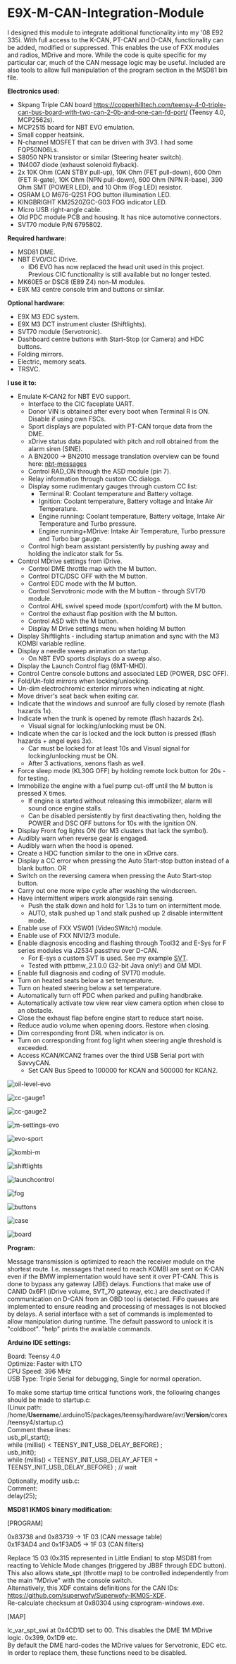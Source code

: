 # E9X-M-CAN-Integration-Module
 
I designed this module to integrate additional functionality into my '08 E92 335i.
With full access to the K-CAN, PT-CAN and D-CAN, functionality can be added, modified or suppressed. This enables the use of FXX modules and radios, MDrive and more.
While the code is quite specific for my particular car, much of the CAN message logic may be useful.
Included are also tools to allow full manipulation of the program section in the MSD81 bin file.


**Electronics used:**
 
* Skpang Triple CAN board https://copperhilltech.com/teensy-4-0-triple-can-bus-board-with-two-can-2-0b-and-one-can-fd-port/ (Teensy 4.0, MCP2562s).
* MCP2515 board for NBT EVO emulation.
* Small copper heatsink.
* N-channel MOSFET that can be driven with 3V3. I had some FQP50N06Ls.
* S8050 NPN transistor or similar (Steering heater switch).
* 1N4007 diode (exhaust solenoid flyback).
* 2x 10K Ohm (CAN STBY pull-up), 10K Ohm (FET pull-down), 600 Ohm (FET R-gate), 10K Ohm (NPN pull-down), 600 Ohm (NPN R-base), 390 Ohm SMT (POWER LED), and 10 Ohm (Fog LED) resistor.
* OSRAM LO M676-Q2S1 FOG button illumination LED.
* KINGBRIGHT KM2520ZGC-G03 FOG indicator LED.
* Micro USB right-angle cable.
* Old PDC module PCB and housing. It has nice automotive connectors.
* SVT70 module P/N 6795802.


**Required hardware:**
* MSD81 DME.
* NBT EVO/CIC iDrive.
	* ID6 EVO has now replaced the head unit used in this project. Previous CIC functionality is still available but no longer tested.
* MK60E5 or DSC8 (E89 Z4) non-M modules.
* E9X M3 centre console trim and buttons or similar.


**Optional hardware:**
* E9X M3 EDC system.
* E9X M3 DCT instrument cluster (Shiftlights).
* SVT70 module (Servotronic).
* Dashboard centre buttons with Start-Stop (or Camera) and HDC buttons.
* Folding mirrors.
* Electric, memory seats.
* TRSVC.


**I use it to:**

* Emulate K-CAN2 for NBT EVO support.
	* Interface to the CIC faceplate UART.
	* Donor VIN is obtained after every boot when Terminal R is ON. Disable if using own FSCs.
	* Sport displays are populated with PT-CAN torque data from the DME.
	* xDrive status data populated with pitch and roll obtained from the alarm siren (SINE).
	* A BN2000 -> BN2010 message translation overview can be found here: [nbt-messages](CAN%20messages/Message%20translation%20for%20NBT.txt)
	* Control RAD_ON through the ASD module (pin 7).
	* Relay information through custom CC dialogs.
	* Display some rudimentary gauges through custom CC list:
		* Terminal R: Coolant temperature and Battery voltage.
		* Ignition: Coolant temperature, Battery voltage and Intake Air Temperature.
		* Engine running: Coolant temperature, Battery voltage, Intake Air Temperature and Turbo pressure.
		* Engine running+MDrive: Intake Air Temperature, Turbo pressure and Turbo bar gauge.
	* Control high beam assistant persistently by pushing away and holding the indicator stalk for 5s.
* Control MDrive settings from iDrive.
	* Control DME throttle map with the M button.
	* Control DTC/DSC OFF with the M button.
	* Control EDC mode with the M button.
	* Control Servotronic mode with the M button - through SVT70 module.
	* Control AHL swivel speed mode (sport/comfort) with the M button.
	* Control the exhaust flap position with the M button.
	* Control ASD with the M button.
	* Display M Drive settings menu when holding M button
* Display Shiftlights - including startup animation and sync with the M3 KOMBI variable redline.
* Display a needle sweep animation on startup.
	* On NBT EVO sports displays do a sweep also.
* Display the Launch Control flag (6MT-MHD).
* Control Centre console buttons and associated LED (POWER, DSC OFF).
* Fold/Un-fold mirrors when locking/unlocking.
* Un-dim electrochromic exterior mirrors when indicating at night.
* Move driver's seat back when exiting car.
* Indicate that the windows and sunroof are fully closed by remote (flash hazards 1x).
* Indicate when the trunk is opened by remote (flash hazards 2x).
	* Visual signal for locking/unlocking must be ON.
* Indicate when the car is locked and the lock button is pressed (flash hazards + angel eyes 3x).
	* Car must be locked for at least 10s and Visual signal for locking/unlocking must be ON.
	* After 3 activations, xenons flash as well.
* Force sleep mode (KL30G OFF) by holding remote lock button for 20s - for testing.
* Immobilize the engine with a fuel pump cut-off until the M button is pressed X times.
	* If engine is started without releasing this immobilizer, alarm will sound once engine stalls.
	* Can be disabled persistently by first deactivating then, holding the POWER and DSC OFF buttons for 10s with the ignition ON.
* Display Front fog lights ON (for M3 clusters that lack the symbol).
* Audibly warn when reverse gear is engaged.
* Audibly warn when the hood is opened.
* Create a HDC function similar to the one in xDrive cars.
* Display a CC error when pressing the Auto Start-stop button instead of a blank button.
  OR
* Switch on the reversing camera when pressing the Auto Start-stop button.
* Carry out one more wipe cycle after washing the windscreen.
* Have intermittent wipers work alongside rain sensing.
	* Push the stalk down and hold for 1.3s to turn on intermittent mode.
	* AUTO, stalk pushed up 1 and stalk pushed up 2 disable intermittent mode.
* Enable use of FXX VSW01 (VideoSWitch) module.
* Enable use of FXX NIVI2/3 module.
* Enable diagnosis encoding and flashing through Tool32 and E-Sys for F series modules via J2534 passthru over D-CAN.
	* For E-sys a custom SVT is used. See my example [SVT](SVT.xml).
	* Tested with pttbmw_2.1.0.0 (32-bit Java only!) and GM MDI.
* Enable full diagnosis and coding of SVT70 module.
* Turn on heated seats below a set temperature.
* Turn on heated steering below a set temperature.
* Automatically turn off PDC when parked and pulling handbrake.
* Automatically activate tow view rear view camera option when close to an obstacle.
* Close the exhaust flap before engine start to reduce start noise.
* Reduce audio volume when opening doors. Restore when closing.
* Dim corresponding front DRL when indicator is on.
* Turn on corresponding front fog light when steering angle threshold is exceeded.
* Access KCAN/KCAN2 frames over the third USB Serial port with SavvyCAN.
	* Set CAN Bus Speed to 100000 for KCAN and 500000 for KCAN2.


![oil-level-evo](Images/EVO/oil-level.jpg "oil-level-evo")

![cc-gauge1](Images/EVO/cc-gauge1.jpg "cc-gauge1")

![cc-gauge2](Images/EVO/cc-gauge2.jpg "cc-gauge2")

![m-settings-evo](Images/EVO/mdrive.jpg "m-settings-evo")

![evo-sport](Images/EVO/sport-displays.jpg "evo-sport")

![kombi-m](Images/kombi-m.jpg "kombi-m")

![shiftlights](Images/shiftlight.jpg "shiftlights")

![launchcontrol](Images/launch-control/kombi.jpg "launchcontrol")

![fog](Images/Fog/indicatoron.jpg "fog")

![buttons](Images/hdc-msa-buttons.jpg "buttons")

![case](Images/case.jpg "case")

![board](Images/board/board.jpg "board")




**Program:**

Message transmission is optimized to reach the receiver module on the shortest route. I.e. messages that need to reach KOMBI are sent on K-CAN even if the BMW implementation would have sent it over PT-CAN. This is done to bypass any gateway (JBE) delays.
Functions that make use of CANID 0x6F1 (iDrive volume, SVT_70 gateway, etc.) are deactivated if communication on D-CAN from an OBD tool is detected.
FiFo queues are implemented to ensure reading and processing of messages is not blocked by delays.
A serial interface with a set of commands is implemented to allow manipulation during runtime. The default password to unlock it is "coldboot". "help" prints the available commands.


**Arduino IDE settings:**

Board: Teensy 4.0  
Optimize: Faster with LTO  
CPU Speed: 396 MHz  
USB Type: Triple Serial for debugging, Single for normal operation.  


To make some startup time critical functions work, the following changes should be made to startup.c:  
(Linux path: /home/**Username**/.arduino15/packages/teensy/hardware/avr/**Version**/cores/teensy4/startup.c)  
Comment these lines:  
	usb_pll_start();  
	while (millis() < TEENSY_INIT_USB_DELAY_BEFORE) ;  
	usb_init();  
	while (millis() < TEENSY_INIT_USB_DELAY_AFTER + TEENSY_INIT_USB_DELAY_BEFORE) ; // wait  
  
Optionally, modify usb.c:  
Comment:  
	delay(25);  



**MSD81 IKM0S binary modification:**

[PROGRAM]

0x83738   and  0x83739  -> 1F 03      (CAN message table)  
0x1F3AD4  and  0x1F3AD5 -> 1F 03      (CAN filters)  

Replace 15 03 (0x315 represented in Little Endian) to stop MSD81 from reacting to Vehicle Mode changes (triggered by JBBF through EDC button).  
This also allows state_spt (throttle map) to be controlled independently from the main "MDrive" with the console switch.  
Alternatively, this XDF contains definitions for the CAN IDs: https://github.com/superwofy/Superwofy-IKM0S-XDF.  
Re-calculate checksum at 0x80304 using csprogram-windows.exe.  



[MAP]

lc_var_spt_swi at 0x4CD1D set to 00. This disables the DME 1M MDrive logic. 0x399, 0x1D9 etc.  
By default the DME hard-codes the MDrive values for Servotronic, EDC etc. In order to replace them, these functions need to be disabled.
